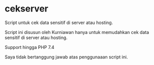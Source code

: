 # cekserver
Script untuk cek data sensitif di server atau hosting.

Script ini disusun oleh Kurniawan hanya untuk memudahkan cek data sensitif di server atau hosting.

Support hingga PHP 7.4

Saya tidak bertanggung jawab atas penggunaaan script ini.
